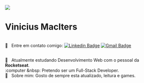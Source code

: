<img width="auto"  src="https://cio.com.br/wp-content/uploads/2019/11/por-que-a-linguagem-rust-esta-em-ascensao.jpg">


# Vinicius Maclters 

<br/> :email: &nbsp; Entre em contato comigo: [![Linkedin Badge](https://img.shields.io/badge/-ViniciusMaclters-blue?style=flat-square&logo=Linkedin&logoColor=white&link=https:https://www.linkedin.com/in/vinicius-maclters-b106a5172/)](https://www.linkedin.com/in/vinicius-maclters-b106a5172/)
[![Gmail Badge](https://img.shields.io/badge/-vinicius.maclters@gmail.com-c14438?style=flat-square&logo=Gmail&logoColor=white&link=mailto:vinicius.maclters@gmail.com)](vinicius.maclters@gmail.com)

<br/> :rocket:  &nbsp; Atualmente estudando Desenvolvimento Web com o pessoal da **Rocketseat**.
<br/> :computer &nbsp: Pretendo ser um Full-Stack Developer.
<br/> 💬  &nbsp; Sobre mim: Gosto de sempre esta atualizado, leitura e games.





<!--
**viniciusmaclters/ViniciusMaclters** is a ✨ _special_ ✨ repository because its `README.md` (this file) appears on your GitHub profile.





